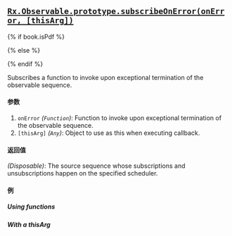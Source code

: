 ## [`Rx.Observable.prototype.subscribeOnError(onError, [thisArg])`](https://github.com/Reactive-Extensions/RxJS/blob/master/src/core/observable.js)

{% if book.isPdf %}



{% else %}



{% endif %}

Subscribes a function to invoke upon exceptional termination of the observable sequence.

#### 参数
1. `onError` *(`Function`)*: Function to invoke upon exceptional termination of the observable sequence.
2. `[thisArg]` *(`Any`)*: Object to use as this when executing callback.

#### 返回值
*(Disposable)*: The source sequence whose subscriptions and unsubscriptions happen on the specified scheduler.

#### 例

##### Using functions

[](http://jsbin.com/jevipi/1/embed?js,console)

##### With a thisArg

[](http://jsbin.com/wesoba/1/embed?js,console)

